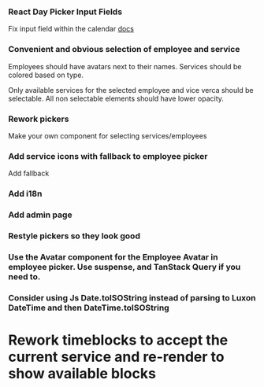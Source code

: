 ### React Day Picker Input Fields

Fix input field within the calendar
[docs](https://daypicker.dev/guides/input-fields)

### Convenient and obvious selection of employee and service

Employees should have avatars next to their names. Services should be colored based on type.

Only available services for the selected employee and vice verca should be selectable. All non selectable elements should have lower opacity.

### Rework pickers

Make your own component for selecting services/employees

### Add service icons with fallback to employee picker

Add fallback

### Add i18n

### Add admin page

### Restyle pickers so they look good

### Use the Avatar component for the Employee Avatar in employee picker. Use suspense, and TanStack Query if you need to.

### Consider using Js Date.toISOString instead of parsing to Luxon DateTime and then DateTime.toISOString

# Rework timeblocks to accept the current service and re-render to show available blocks
